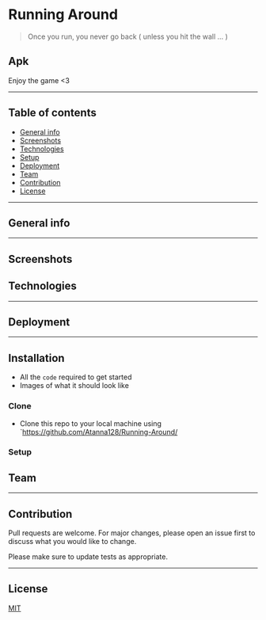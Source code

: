 # Running Around
> Once you run, you never go back ( unless you hit the wall ... )
## Apk 
Enjoy the game <3

___
## Table of contents
* [General info](#general-info)
* [Screenshots](#screenshots)
* [Technologies](#technologies)
* [Setup](#setup)
* [Deployment](#deployment)
* [Team](#team)
* [Contribution](#contribution)
* [License](#license)
---
## General info

---

## Screenshots


## Technologies

---

## Deployment


---

## Installation

- All the `code` required to get started
- Images of what it should look like

### Clone

- Clone this repo to your local machine using `https://github.com/Atanna128/Running-Around/


### Setup




## Team


---


## Contribution
Pull requests are welcome. For major changes, please open an issue first to discuss what you would like to change.

Please make sure to update tests as appropriate.

---

## License
[MIT](https://choosealicense.com/licenses/mit/)

